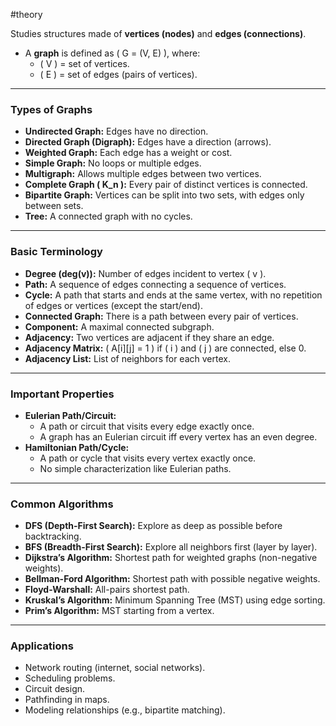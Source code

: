 #theory 

Studies structures made of **vertices (nodes)** and **edges (connections)**.

- A **graph** is defined as \( G = (V, E) \), where:
  - \( V \) = set of vertices.
  - \( E \) = set of edges (pairs of vertices).

---
### Types of Graphs

- **Undirected Graph:** Edges have no direction.
- **Directed Graph (Digraph):** Edges have a direction (arrows).
- **Weighted Graph:** Each edge has a weight or cost.
- **Simple Graph:** No loops or multiple edges.
- **Multigraph:** Allows multiple edges between two vertices.
- **Complete Graph \( K_n \):** Every pair of distinct vertices is connected.
- **Bipartite Graph:** Vertices can be split into two sets, with edges only between sets.
- **Tree:** A connected graph with no cycles.

---
### Basic Terminology

- **Degree (deg(v)):** Number of edges incident to vertex \( v \).
- **Path:** A sequence of edges connecting a sequence of vertices.
- **Cycle:** A path that starts and ends at the same vertex, with no repetition of edges or vertices (except the start/end).
- **Connected Graph:** There is a path between every pair of vertices.
- **Component:** A maximal connected subgraph.
- **Adjacency:** Two vertices are adjacent if they share an edge.
- **Adjacency Matrix:** \( A[i][j] = 1 \) if \( i \) and \( j \) are connected, else 0.
- **Adjacency List:** List of neighbors for each vertex.

---
### Important Properties

- **Eulerian Path/Circuit:**  
  - A path or circuit that visits every edge exactly once.
  - A graph has an Eulerian circuit iff every vertex has an even degree.
- **Hamiltonian Path/Cycle:**  
  - A path or cycle that visits every vertex exactly once.
  - No simple characterization like Eulerian paths.

---
### Common Algorithms

- **DFS (Depth-First Search):** Explore as deep as possible before backtracking.
- **BFS (Breadth-First Search):** Explore all neighbors first (layer by layer).
- **Dijkstra’s Algorithm:** Shortest path for weighted graphs (non-negative weights).
- **Bellman-Ford Algorithm:** Shortest path with possible negative weights.
- **Floyd-Warshall:** All-pairs shortest path.
- **Kruskal’s Algorithm:** Minimum Spanning Tree (MST) using edge sorting.
- **Prim’s Algorithm:** MST starting from a vertex.

---
### Applications

- Network routing (internet, social networks).
- Scheduling problems.
- Circuit design.
- Pathfinding in maps.
- Modeling relationships (e.g., bipartite matching).
